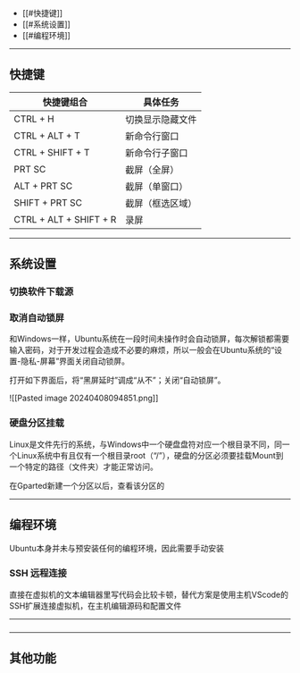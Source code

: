 
+ [[#快捷键]]
+ [[#系统设置]]
+ [[#编程环境]]



---
## 快捷键

| 快捷键组合                  | 具体任务     |
| ---------------------- | -------- |
| CTRL + H               | 切换显示隐藏文件 |
| CTRL + ALT + T         | 新命令行窗口   |
| CTRL + SHIFT + T       | 新命令行子窗口  |
| PRT SC                 | 截屏（全屏）   |
| ALT + PRT SC           | 截屏（单窗口）  |
| SHIFT + PRT SC         | 截屏（框选区域） |
| CTRL + ALT + SHIFT + R | 录屏       |

---
## 系统设置


### 切换软件下载源





### 取消自动锁屏

和Windows一样，Ubuntu系统在一段时间未操作时会自动锁屏，每次解锁都需要输入密码，对于开发过程会造成不必要的麻烦，所以一般会在Ubuntu系统的“设置-隐私-屏幕”界面关闭自动锁屏。

打开如下界面后，将“黑屏延时”调成“从不”；关闭“自动锁屏”。

![[Pasted image 20240408094851.png]]

### 硬盘分区挂载

Linux是文件先行的系统，与Windows中一个硬盘盘符对应一个根目录不同，同一个Linux系统中有且仅有一个根目录root（“/”），硬盘的分区必须要挂载Mount到一个特定的路径（文件夹）才能正常访问。

在Gparted新建一个分区以后，查看该分区的


---
## 编程环境

Ubuntu本身并未与预安装任何的编程环境，因此需要手动安装

### SSH 远程连接

直接在虚拟机的文本编辑器里写代码会比较卡顿，替代方案是使用主机VScode的SSH扩展连接虚拟机，在主机编辑源码和配置文件



---
### 


---
## 其他功能

